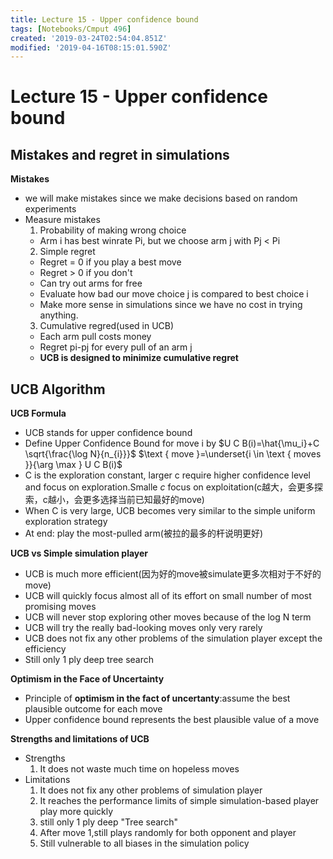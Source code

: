 ```yaml
---
title: Lecture 15 - Upper confidence bound
tags: [Notebooks/Cmput 496]
created: '2019-03-24T02:54:04.851Z'
modified: '2019-04-16T08:15:01.590Z'
---
```


# Lecture 15 - Upper confidence bound
## Mistakes and regret in simulations
**Mistakes**
  * we will make mistakes since we make decisions based on random experiments
  * Measure mistakes
    1. Probability of making wrong choice
      * Arm i has best winrate Pi, but we choose arm j with Pj < Pi
    2. Simple regret
      * Regret = 0 if you play a best move
      * Regret > 0 if you don't
      * Can try out arms for free
      * Evaluate how bad our move choice j is compared to best choice i
      * Make more sense in simulations since we have no cost in trying anything.
    3. Cumulative regred(used in UCB)
      * Each arm pull costs money
      * Regret pi-pj for every pull of an arm j
      * **UCB is designed to minimize cumulative regret**

## UCB Algorithm
**UCB Formula**
  * UCB stands for upper confidence bound
  * Define Upper Confidence Bound for move i by
  $U C B(i)=\hat{\mu_i}+C \sqrt{\frac{\log N}{n_{i}}}$ $\text { move }=\underset{i \in \text { moves }}{\arg \max } U C B(i)$
  * C is the exploration constant, larger c require higher confidence level and focus on exploration.Smalle $c$ focus on exploitation(c越大，会更多探索，c越小，会更多选择当前已知最好的move)
  * When C is very large, UCB becomes very similar to the simple uniform exploration strategy
  * At end: play the most-pulled arm(被拉的最多的杆说明更好)

**UCB vs Simple simulation player**
  * UCB is much more efficient(因为好的move被simulate更多次相对于不好的move)
  * UCB will quickly focus almost all of its effort on small number of most promising moves
  * UCB will never stop exploring other moves because of the log N term
  * UCB will try the really bad-looking moves only very rarely
  * UCB does not fix any other problems of the simulation player except the efficiency
  * Still only 1 ply deep tree search

**Optimism in the Face of Uncertainty**
  * Principle of **optimism in the fact of uncertanty**:assume the best plausible outcome for each move
  * Upper confidence bound represents the best plausible value of a move

**Strengths and limitations of UCB**
  * Strengths
    1. It does not waste much time on hopeless moves
  * Limitations
    1. It does not fix any other problems of simulation player
    2. It reaches the performance limits of simple simulation-based player play more quickly
    3. still only 1 ply deep "Tree search"
    4. After move 1,still plays randomly for both opponent and player
    5. Still vulnerable to all biases in the simulation policy
    

